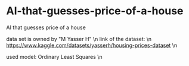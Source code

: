 # AI-that-guesses-price-of-a-house
AI that guesses price of a house

data set is owned by "M Yasser H" \n
link of the dataset: \n
https://www.kaggle.com/datasets/yasserh/housing-prices-dataset \n

used model: Ordinary Least Squares \n
